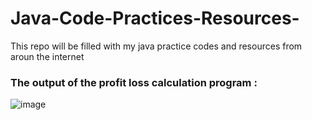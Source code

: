 # Java-Code-Practices-Resources-
This repo will be filled with my java practice codes and resources from aroun the internet

### The output of the profit loss calculation program :
![image](https://user-images.githubusercontent.com/78146577/129795228-42c12a37-81ed-4d6a-af1c-c4c5d55639bb.png)



